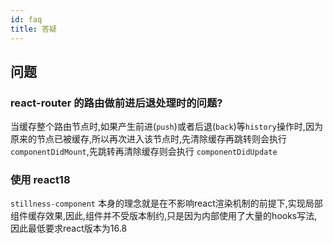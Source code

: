 ```yaml
---
id: faq
title: 答疑
---
```


## 问题

### react-router 的路由做前进后退处理时的问题?

当缓存整个路由节点时,如果产生前进(`push`)或者后退(`back`)等`history`操作时,因为原来的节点已被缓存,所以再次进入该节点时,先清除缓存再跳转则会执行 `componentDidMount`,先跳转再清除缓存则会执行 `componentDidUpdate`

### 使用 react18

`stillness-component` 本身的理念就是在不影响react渲染机制的前提下,实现局部组件缓存效果,因此,组件并不受版本制约,只是因为内部使用了大量的hooks写法,因此最低要求react版本为16.8